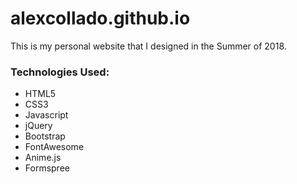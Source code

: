 # alexcollado.github.io

This is my personal website that I designed in the Summer of 2018.

### Technologies Used:
* HTML5
* CSS3
* Javascript
* jQuery
* Bootstrap
* FontAwesome
* Anime.js
* Formspree

